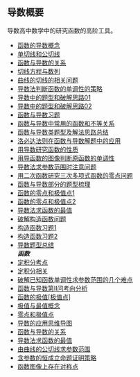## 导数概要
 导数高中数学中的研究函数的高阶工具。

*   <a   href="https://www.cnblogs.com/wanghai0666/p/11770162.html"  target="_blank" > 函数的导数概念  </a>   
*   <a   href="https://www.cnblogs.com/wanghai0666/p/9921940.html   "  target="_blank" >单切线和公切线   </a>    
* <a  href="https://www.cnblogs.com/wanghai0666/p/12256266.html"  target="_blank">函数与导数的关系</a> 
*    <a   href=" https://www.cnblogs.com/wanghai0666/p/7874937.html   "  target="_blank" >切线方程与数列  </a>   
*   <a   href=" https://www.cnblogs.com/wanghai0666/p/6062094.html   "  target="_blank" >曲线的切线的相关问题   </a>    
*  <a   href="  https://www.cnblogs.com/wanghai0666/p/9393930.html "  target="_blank" >导数法判断函数的单调性的策略   </a>    
*  <a   href=" https://www.cnblogs.com/wanghai0666/p/11140751.html "  target="_blank" >导数中的题型和破解思路01 </a>
*  <a   href=" https://www.cnblogs.com/wanghai0666/p/13797242.html "  target="_blank" >导数中的题型和破解思路02 </a>
*   <a   href="http://www.cnblogs.com/wanghai0666/p/6759143.html   "  target="_blank" >函数与导数习题   </a>
*   <a   href=" http://www.cnblogs.com/wanghai0666/p/6875869.html  "  target="_blank" >函数与导数中常用的函数和不等关系   </a>   
*  <a   href="http://www.cnblogs.com/wanghai0666/p/8177907.html   "  target="_blank" > 函数与导数类题型及解法思路总结 </a>   
*   <a   href=" http://www.cnblogs.com/wanghai0666/p/6219778.html  "  target="_blank" > 洛必达法则在函数与导数解题中的应用  </a>   
*    <a   href="  http://www.cnblogs.com/wanghai0666/p/7845919.html "  target="_blank" > 用导数研究函数的性质  </a>
*   <a   href=" https://www.cnblogs.com/wanghai0666/p/7888935.html  "  target="_blank" >用导函数的图像判断原函数的单调性   </a>    
*   <a   href="  https://www.cnblogs.com/wanghai0666/p/9766476.html "  target="_blank" >导数法求参数范围时注意问题   </a>
*   <a   href="https://www.cnblogs.com/wanghai0666/p/5906951.html   "  target="_blank" >用二次函数研究三次多项式函数的零点问题   </a>
*   <a   href=" https://www.cnblogs.com/wanghai0666/p/8653852.html  "  target="_blank" >函数与导数部分的题型梳理  </a>    
*    <a   href="https://www.cnblogs.com/wanghai0666/p/9416703.html   "  target="_blank" >函数的零点和极值点1</a>   
*    <a   href="https://www.cnblogs.com/wanghai0666/p/11172128.html "  target="_blank" >函数的零点和极值点2</a>   
* <a  href="https://www.cnblogs.com/wanghai0666/p/12267764.html"  target="_blank">导数法求函数的最值</a>  
* <a   href=" https://www.cnblogs.com/wanghai0666/p/9358088.html  "  target="_blank" >破解构造函数问题</a>    
* <a   href="https://www.cnblogs.com/wanghai0666/p/9358111.html   "  target="_blank" >构造函数习题1</a>    
*   <a  href=" https://www.cnblogs.com/wanghai0666/p/10823664.html  "  target="_blank">构造函数习题2</a>   
*   <a   href=" https://mubu.com/doc/2bNWxUdRRT  "  target="_blank" >导数题型总结</a>   
***函数***
*   <a   href=" https://www.cnblogs.com/wanghai0666/diary/2017/09/03/7471343.html  "  target="_blank" >定积分考点</a>    
*   <a   href=" https://www.cnblogs.com/wanghai0666/p/7616054.html  "  target="_blank" >定积分相关</a>   
*   <a   href=" https://www.cnblogs.com/wanghai0666/p/11149383.html "  target="_blank" >破解已知函数单调性求参数范围的几个难点</a>   
*   <a  href=" https://www.cnblogs.com/wanghai0666/p/10830334.html  "  target="_blank">函数与导数第Ⅱ问考向分析</a>    
*   <a  href="https://www.cnblogs.com/wanghai0666/p/11880448.html"  target="_blank">函数的极值[极值点]</a>    
*   <a  href="https://www.cnblogs.com/wanghai0666/p/11806928.html"  target="_blank">极值与最值概念</a>    
*   <a  href="https://www.cnblogs.com/wanghai0666/p/11837576.html"  target="_blank">零点和极值点</a>    
*   <a href="https://www.cnblogs.com/wanghai0666/p/9935920.html "  target="_blank">导数的应用思维导图</a>   
*   <a   href="https://www.cnblogs.com/wanghai0666/p/12256266.html"  target="_blank" > 函数与导数的关系</a>   
*   <a   href="https://www.cnblogs.com/wanghai0666/p/12267764.html"  target="_blank" > 导数法求函数的最值</a>   
* <a  href="https://www.cnblogs.com/wanghai0666/p/12454750.html"  target="_blank">由曲线的公切线求参数范围</a> 
* <a  href="https://www.cnblogs.com/wanghai0666/p/12392108.html"  target="_blank">含参数的恒成立命题证明策略</a> 
*  <a  href="https://www.cnblogs.com/wanghai0666/p/13186969.html"  target="_blank">函数图像上存在对称点</a> 
